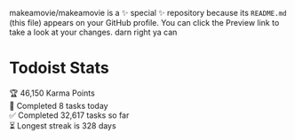 makeamovie/makeamovie is a ✨ special ✨ repository because its `README.md` (this file) appears on your GitHub profile.
You can click the Preview link to take a look at your changes. darn right ya can

# Todoist Stats

<!-- TODO-IST:START -->
🏆  46,150 Karma Points           
🌸  Completed 8 tasks today           
✅  Completed 32,617 tasks so far           
⏳  Longest streak is 328 days
<!-- TODO-IST:END -->